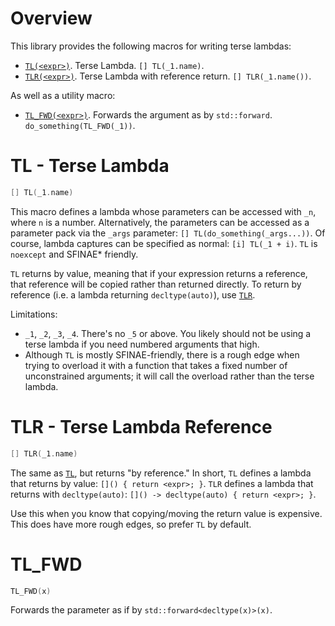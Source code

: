 
# Overview

This library provides the following macros for writing terse lambdas:

* [`TL(<expr>)`][doc-TL]. Terse Lambda. `[] TL(_1.name)`.
* [`TLR(<expr>)`][doc-TLR]. Terse Lambda with reference return. `[] TLR(_1.name())`.

As well as a utility macro:

* [`TL_FWD(<expr>)`][doc-TL_FWD]. Forwards the argument as by `std::forward`.
  `do_something(TL_FWD(_1))`.

# TL - Terse Lambda

```c++
[] TL(_1.name)
```

This macro defines a lambda whose parameters can be accessed with `_n`, where
`n` is a number. Alternatively, the parameters can be accessed as a parameter
pack via the `_args` parameter: `[] TL(do_something(_args...))`.
Of course, lambda captures can be specified as normal: `[i] TL(_1 + i)`.
`TL` is `noexcept` and SFINAE\* friendly.

`TL` returns by value, meaning that if your expression returns a reference, that
reference will be copied rather than returned directly. To return by reference
(i.e. a lambda returning `decltype(auto)`), use [`TLR`][doc-TLR].

Limitations:

* `_1`, `_2`, `_3`, `_4`. There's no `_5` or above. You likely should not be
  using a terse lambda if you need numbered arguments that high.
* Although `TL` is mostly SFINAE-friendly, there is a rough edge when trying to
  overload it with a function that takes a fixed number of unconstrained
  arguments; it will call the overload rather than the terse lambda.

# TLR - Terse Lambda Reference

```c++
[] TLR(_1.name)
```

The same as [`TL`][doc-TL], but returns "by reference." In short, `TL` defines
a lambda that returns by value: `[]() { return <expr>; }`. `TLR` defines a
lambda that returns with `decltype(auto)`:
`[]() -> decltype(auto) { return <expr>; }`.

Use this when you know that copying/moving the return value is expensive.
This does have more rough edges, so prefer `TL` by default.

# TL_FWD

```c++
TL_FWD(x)
```

Forwards the parameter as if by `std::forward<decltype(x)>(x)`.

  [doc-overview]: #overview
  [doc-TL]: #tl---terse-lambda
  [doc-TLR]: #tlr---terse-lambda-reference
  [doc-TL_FWD]: #tl_fwd
